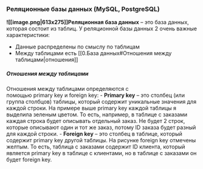 ### Реляционные базы данных (MySQL, PostgreSQL)
**![[image.png|613x275]]Реляционная база данных** – это база данных, которая состоит из таблиц. У реляционной базы данных 2 очень важные характеристики:
- Данные распределены по смыслу по таблицам
- Между таблицами есть [[0.База данных#Отношения между таблицами|отношения]]
##### Отношения между таблицами
Отношения между таблицами определяются с помощью primary key и foreign key:
	- **Primary key** – это столбец (или группа столбцов) таблицы, который содержит уникальные значения для каждой строки. На примере выше primary key каждой таблицы я выделила зеленым цветом. То есть, например, в таблице с заказами каждая строка будет описывать отдельный заказ. Не будет 2 строк, которые описывают один и тот же заказ, потому ID заказа будет разный для каждой строки.
	- **Foreign key** – это столбец в таблице, который содержит primary key другой таблицы. На рисунке foreign key отмечены желтым. То есть, таблица с заказами содержит ID клиента, который является primary key в таблице с клиентами, но в таблице с заказами он будет foreign key.